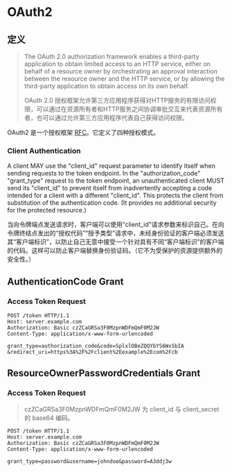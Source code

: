 # OAuth2 

## 定义 

> The OAuth 2.0 authorization framework enables a third-party application to obtain limited access to an HTTP service, either on behalf of a resource owner by orchestrating an approval interaction between the resource owner and the HTTP service, or by allowing the third-party application to obtain access on its own behalf.
>
> OAuth 2.0 授权框架允许第三方应用程序获得对HTTP服务的有限访问权限，可以通过在资源所有者和HTTP服务之间协调审批交互来代表资源所有者，也可以通过允许第三方应用程序代表自己获得访问权限。

OAuth2 是一个授权框架 [RFC](https://tools.ietf.org/html/rfc6749)。它定义了四种授权模式。



###  Client Authentication

A client MAY use the "client_id" request parameter to identify itself when sending requests to the token endpoint. In the "authorization_code" "grant_type" request to the token endpoint, an unauthenticated client MUST send its "client_id" to prevent itself from inadvertently accepting a code intended for a client with a different "client_id". This protects the client from substitution of the authentication code. (It provides no additional security for the protected resource.)

当向令牌端点发送请求时，客户端可以使用“client_id”请求参数来标识自己。在向令牌终结点发出的“授权代码”“授予类型”请求中，未经身份验证的客户端必须发送其“客户端标识”，以防止自己无意中接受一个针对具有不同“客户端标识”的客户端的代码。这样可以防止客户端替换身份验证码。（它不为受保护的资源提供额外的安全性。）



## AuthenticationCode Grant

### Access Token Request

```http
POST /token HTTP/1.1
Host: server.example.com
Authorization: Basic czZCaGRSa3F0MzpnWDFmQmF0M2JW
Content-Type: application/x-www-form-urlencoded

grant_type=authorization_code&code=SplxlOBeZQQYbYS6WxSbIA
&redirect_uri=https%3A%2F%2Fclient%2Eexample%2Ecom%2Fcb
```



## ResourceOwnerPasswordCredentials Grant

### Access Token Request

> czZCaGRSa3F0MzpnWDFmQmF0M2JW 为 client_id 与 client_secret 的 base64 编码。

```http
POST /token HTTP/1.1
Host: server.example.com
Authorization: Basic czZCaGRSa3F0MzpnWDFmQmF0M2JW 
Content-Type: application/x-www-form-urlencoded 

grant_type=password&username=johndoe&password=A3ddj3w
```

